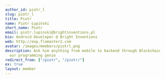 ```yaml
---
author_id: piotr_l
slug: piotr_l
title: Piotr
name: Piotr Łupiński
short_name: Piotr
email: piotr.lupinski@brightinventions.pl
bio: Android Developer @ Bright Inventions
web: http://exp.flamaster2.com
avatar: /images/members/piotrl.png
description: Ask him anything from mobile to backend through Blockchain and Big Data, he is
  our programming genie
redirect_from: ["/piotr", "/piotr/"]
ex: true
layout: member
---
```


